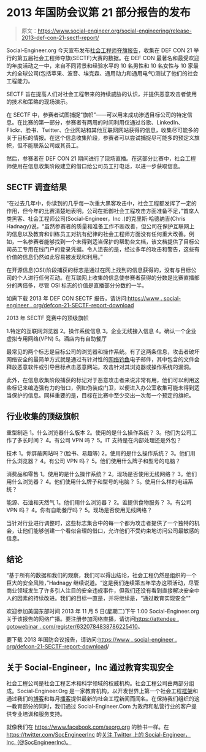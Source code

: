 # 2013 年国防会议第 21 部分报告的发布

> 原文：<https://www.social-engineer.org/social-engineering/release-2013-def-con-21-sectf-report/>

Social-Engineer.org 今天宣布发布[社会工程师夺旗报告](https://www.social-engineer.org/defcon-21-sectf-report-download/ "SECTF Report")，收集在 DEF CON 21 举行的第五届社会工程师夺旗(SECTF)大赛的数据。在 DEF CON 最著名和最受欢迎的年度活动之一中，来自不同背景和经验水平的 10 名男性和 10 名女性与 10 家最大的全球公司(包括苹果、波音、埃克森、通用动力和通用电气)测试了他们的社会工程能力。

SECTF 旨在提高人们对社会工程带来的持续威胁的认识，并提供恶意攻击者使用的技术和策略的现场演示。

在 SECTF 中，参赛者试图捕捉“旗帜”——可以用来成功渗透目标公司的特定信息。在比赛的第一部分，参赛者有两周的时间利用仅通过谷歌、LinkedIn、Flickr、脸书、Twitter、企业网站和其他互联网网站获得的信息，收集尽可能多的关于目标的情报。在这个信息收集阶段，参赛者可以尝试捕捉尽可能多的预定义旗帜，但不能联系公司或其员工。

然后，参赛者在 DEF CON 21 期间进行了现场直播。在这部分比赛中，社会工程师使用在信息收集阶段建立的借口给公司员工打电话，以进一步获取信息。

## SECTF 调查结果

“在过去几年中，你读到的几乎每一次重大黑客攻击中，社会工程都发挥了一定的作用，但今年的比赛清楚地表明，公司在抵御社会工程攻击方面准备不足，”首席人类黑客、社会工程师公司(Social-Engineer，Inc .)的克里斯·哈德纳吉(Chris Hadnagy)说，“虽然参赛者的质量和准备工作不断改善，但公司在保护互联网上的信息以及教育和训练员工对抗有纪律的社会工程师方面没有任何重大改善。例如，一名参赛者能够找到一个未得到适当保护的帮助台文档，该文档提供了目标公司员工专用在线门户的登录凭据。令人沮丧的是，经过多年的攻击和警告，这些有价值的信息仍然如此容易被发现和利用。”

在开源信息(OSI)阶段捕获的标志是通过在网上找到的信息获得的，没有与目标公司的个人进行任何互动。在互联网上收集的信息使参赛者获得的分数是比赛直播部分的两倍多，尽管 OSI 标志的价值是直播部分分数的一半。

如需下载 2013 年 DEF CON SECTF 报告，请访问:[https://www . social-engineer . org/defcon-21-SECTF-report-download](https://www.social-engineer.org/defcon-21-sectf-report-download-mix/)

2013 年 SECTF 竞赛中的顶级旗帜

1.特定的互联网浏览器
2。操作系统信息
3。企业无线接入信息
4。确认一个企业虚拟专用网络(VPN)
5。酒店内有自助餐厅

最常见的两个标志是目标公司的浏览器和操作系统。有了这两条信息，攻击者破坏网络安全的最简单方式就是通过有针对性的[网络钓鱼](https://www.social-engineer.org/framework/general-discussion/real-world-examples/phishing/)电子邮件，其中包含的文件会释放恶意软件或引导目标点击恶意网站，攻击针对其浏览器或操作系统的漏洞。

此外，在信息收集阶段捕获的标记对于恶意攻击者来说非常有用，他们可以利用这些标记来编造强有力的借口，例如伪装成门卫，以便进入办公室收集可能未得到适当保护的信息。同样重要的是，目标在比赛中至少交出一次每一个预定的旗帜。

## 行业收集的顶级旗帜

重型制造
1。什么浏览器什么版本
2。使用的是什么操作系统？
3。他们为公司工作了多长时间？
4。有公司 VPN 吗？
5。IT 支持是在内部处理还是外包？

技术
1。你屏蔽网站吗？(脸书、易趣等)
2。使用的是什么操作系统？
3。他们用什么浏览器？
4。有公司 VPN 吗？
5。他们使用什么牌子和型号的电脑？

消费品和零售
1。使用的是什么操作系统？
2。现场是否使用无线网络？
3。他们用什么浏览器？
4。他们使用什么牌子和型号的电脑？
5。使用什么样的电话系统？

能源、石油和天然气
1。他们用什么浏览器？
2。谁提供食物服务？
3。有公司 VPN 吗？
4。你有自助餐厅吗？
5。现场是否使用无线网络？

当针对行业进行调整时，这些标志集合中的每一个都为攻击者提供了一个独特的机会，让他们能够创建一个看似合理的借口，允许他们不受约束地访问公司最敏感的信息。

## 结论

“基于所有的数据和我们的观察，我们可以得出结论，社会工程仍然是组织的一个巨大的安全风险，”Hadnagy 继续说道。“这是我们连续第五年举办这项活动，尽管商业领域发生了许多引人注目的安全违规事件，但我们还没有看到直接解决安全中人的因素的持续改进。我们的目标一直是，并将继续是，“通过教育实现安全”"

欢迎参加美国东部时间 2013 年 11 月 5 日(星期二)下午 1:00 Social-Engineer.org 关于该报告的网络广播。要注册参加网络直播，请访问[https://attendee . gotowebinar . com/register/6320784838786225410](https://attendee.gotowebinar.com/register/6320784838786225410)。

要下载 2013 年国防会议报告，请访问:[https://www . social-engineer . org/defcon-21-SECTF-report-download](https://www.social-engineer.org/defcon-21-sectf-report-download-mix/)/

## 关于 Social-Engineer，Inc 通过教育实现安全

社会工程公司是社会工程艺术和科学领域的权威机构。社会工程公司由两部分组成。Social-Engineer.Org 是一家教育机构，以开发世界上第一个社会工程[框架](https://www.social-engineer.org/framework/general-discussion/)和通过我们的[博客](https://www.social-engineer.org/blog/)和每月[播客](https://www.social-engineer.org/category/podcast/)提供最新的社会工程新闻而闻名。在保持我们组织的这一教育部分的同时，我们通过 Social-Engineer.Com 为政府和私营行业的客户提供专业培训和服务支持。

就像我们在 https://www.facebook.com/seorg.org 的脸书一样。在 https://twitter.com/SocEngineerInc 的[关注 Twitter 上的 Social-Engineer，Inc. (@SocEngineerInc)。](https://twitter.com/SocEngineerInc)